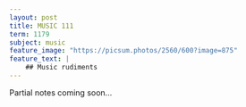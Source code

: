 ```yaml
---
layout: post
title: MUSIC 111
term: 1179
subject: music
feature_image: "https://picsum.photos/2560/600?image=875"
feature_text: |
    ## Music rudiments
---
```


Partial notes coming soon...
